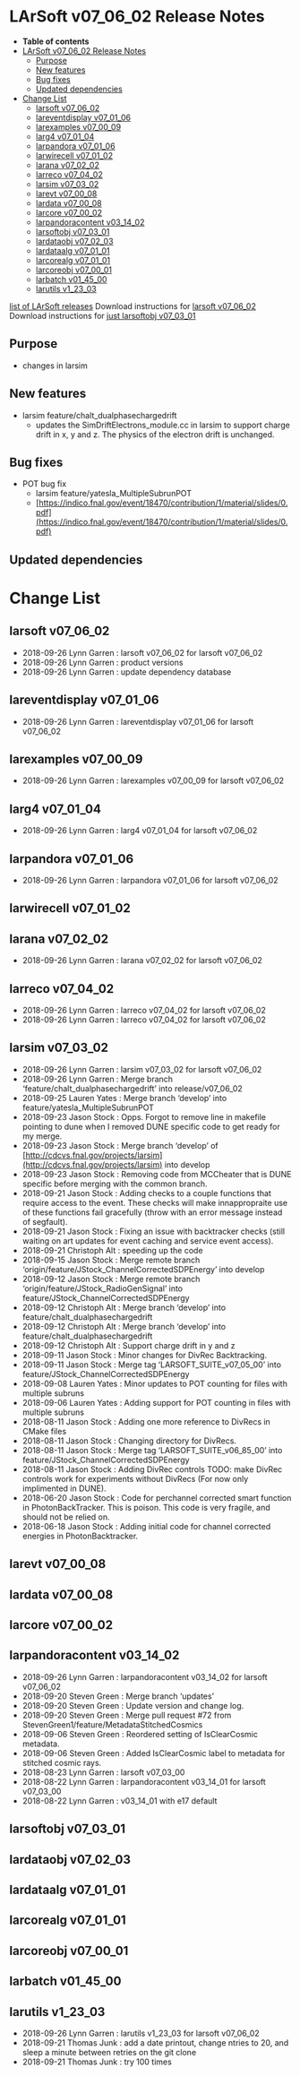 LArSoft v07_06_02 Release Notes
======================================================================

-   **Table of contents**
-   [LArSoft v07_06_02 Release Notes](#LArSoft-v07_06_02-Release-Notes)
    -   [Purpose](#Purpose)
    -   [New features](#New-features)
    -   [Bug fixes](#Bug-fixes)
    -   [Updated dependencies](#Updated-dependencies)
-   [Change List](#Change-List)
    -   [larsoft v07_06_02](#larsoft-v07_06_02)
    -   [lareventdisplay v07_01_06](#lareventdisplay-v07_01_06)
    -   [larexamples v07_00_09](#larexamples-v07_00_09)
    -   [larg4 v07_01_04](#larg4-v07_01_04)
    -   [larpandora v07_01_06](#larpandora-v07_01_06)
    -   [larwirecell v07_01_02](#larwirecell-v07_01_02)
    -   [larana v07_02_02](#larana-v07_02_02)
    -   [larreco v07_04_02](#larreco-v07_04_02)
    -   [larsim v07_03_02](#larsim-v07_03_02)
    -   [larevt v07_00_08](#larevt-v07_00_08)
    -   [lardata v07_00_08](#lardata-v07_00_08)
    -   [larcore v07_00_02](#larcore-v07_00_02)
    -   [larpandoracontent v03_14_02](#larpandoracontent-v03_14_02)
    -   [larsoftobj v07_03_01](#larsoftobj-v07_03_01)
    -   [lardataobj v07_02_03](#lardataobj-v07_02_03)
    -   [lardataalg v07_01_01](#lardataalg-v07_01_01)
    -   [larcorealg v07_01_01](#larcorealg-v07_01_01)
    -   [larcoreobj v07_00_01](#larcoreobj-v07_00_01)
    -   [larbatch v01_45_00](#larbatch-v01_45_00)
    -   [larutils v1_23_03](#larutils-v1_23_03)

[list of LArSoft releases](LArSoft_release_list)
Download instructions for [larsoft v07_06_02](http://scisoft.fnal.gov/scisoft/bundles/larsoft/v07_06_02/larsoft-v07_06_02.html)
Download instructions for [just larsoftobj v07_03_01](http://scisoft.fnal.gov/scisoft/bundles/larsoftobj/v07_03_01/larsoftobj-v07_03_01.html)

Purpose
--------------------

-   changes in larsim

New features
------------------------------

-   larsim feature/chalt_dualphasechargedrift
    -   updates the SimDriftElectrons_module.cc in larsim to support charge drift in x, y and z. The physics of the electron drift is unchanged.

Bug fixes
------------------------

-   POT bug fix
    -   larsim feature/yatesla_MultipleSubrunPOT
    -   [https://indico.fnal.gov/event/18470/contribution/1/material/slides/0.pdf](https://indico.fnal.gov/event/18470/contribution/1/material/slides/0.pdf)

Updated dependencies
----------------------------------------------

Change List
============================

larsoft v07_06_02
------------------------------------------

-   2018-09-26 Lynn Garren : larsoft v07_06_02 for larsoft v07_06_02
-   2018-09-26 Lynn Garren : product versions
-   2018-09-26 Lynn Garren : update dependency database

lareventdisplay v07_01_06
----------------------------------------------------------

-   2018-09-26 Lynn Garren : lareventdisplay v07_01_06 for larsoft v07_06_02

larexamples v07_00_09
--------------------------------------------------

-   2018-09-26 Lynn Garren : larexamples v07_00_09 for larsoft v07_06_02

larg4 v07_01_04
--------------------------------------

-   2018-09-26 Lynn Garren : larg4 v07_01_04 for larsoft v07_06_02

larpandora v07_01_06
------------------------------------------------

-   2018-09-26 Lynn Garren : larpandora v07_01_06 for larsoft v07_06_02

larwirecell v07_01_02
--------------------------------------------------

larana v07_02_02
----------------------------------------

-   2018-09-26 Lynn Garren : larana v07_02_02 for larsoft v07_06_02

larreco v07_04_02
------------------------------------------

-   2018-09-26 Lynn Garren : larreco v07_04_02 for larsoft v07_06_02
-   2018-09-26 Lynn Garren : larreco v07_04_02 for larsoft v07_06_02

larsim v07_03_02
----------------------------------------

-   2018-09-26 Lynn Garren : larsim v07_03_02 for larsoft v07_06_02
-   2018-09-26 Lynn Garren : Merge branch ‘feature/chalt_dualphasechargedrift’ into release/v07_06_02
-   2018-09-25 Lauren Yates : Merge branch ‘develop’ into feature/yatesla_MultipleSubrunPOT
-   2018-09-23 Jason Stock : Opps. Forgot to remove line in makefile pointing to dune when I removed DUNE specific code to get ready for my merge.
-   2018-09-23 Jason Stock : Merge branch ‘develop’ of [http://cdcvs.fnal.gov/projects/larsim](http://cdcvs.fnal.gov/projects/larsim) into develop
-   2018-09-23 Jason Stock : Removing code from MCCheater that is DUNE specific before merging with the common branch.
-   2018-09-21 Jason Stock : Adding checks to a couple functions that require access to the event. These checks will make innappropraite use of these functions fail gracefully (throw with an error message instead of segfault).
-   2018-09-21 Jason Stock : Fixing an issue with backtracker checks (still waiting on art updates for event caching and service event access).
-   2018-09-21 Christoph Alt : speeding up the code
-   2018-09-15 Jason Stock : Merge remote branch ‘origin/feature/JStock_ChannelCorrectedSDPEnergy’ into develop
-   2018-09-12 Jason Stock : Merge remote branch ‘origin/feature/JStock_RadioGenSignal’ into feature/JStock_ChannelCorrectedSDPEnergy
-   2018-09-12 Christoph Alt : Merge branch ‘develop’ into feature/chalt_dualphasechargedrift
-   2018-09-12 Christoph Alt : Merge branch ‘develop’ into feature/chalt_dualphasechargedrift
-   2018-09-12 Christoph Alt : Support charge drift in y and z
-   2018-09-11 Jason Stock : Minor changes for DivRec Backtracking.
-   2018-09-11 Jason Stock : Merge tag ‘LARSOFT_SUITE_v07_05_00’ into feature/JStock_ChannelCorrectedSDPEnergy
-   2018-09-08 Lauren Yates : Minor updates to POT counting for files with multiple subruns
-   2018-09-06 Lauren Yates : Adding support for POT counting in files with multiple subruns
-   2018-08-11 Jason Stock : Adding one more reference to DivRecs in CMake files
-   2018-08-11 Jason Stock : Changing directory for DivRecs.
-   2018-08-11 Jason Stock : Merge tag ‘LARSOFT_SUITE_v06_85_00’ into feature/JStock_ChannelCorrectedSDPEnergy
-   2018-08-11 Jason Stock : Adding DivRec controls TODO: make DivRec controls work for experiments without DivRecs (For now only implimented in DUNE).
-   2018-06-20 Jason Stock : Code for perchannel corrected smart function in PhotonBackTracker. This is poison. This code is very fragile, and should not be relied on.
-   2018-06-18 Jason Stock : Adding initial code for channel corrected energies in PhotonBacktracker.

larevt v07_00_08
----------------------------------------

lardata v07_00_08
------------------------------------------

larcore v07_00_02
------------------------------------------

larpandoracontent v03_14_02
--------------------------------------------------------------

-   2018-09-26 Lynn Garren : larpandoracontent v03_14_02 for larsoft v07_06_02
-   2018-09-20 Steven Green : Merge branch ‘updates’
-   2018-09-20 Steven Green : Update version and change log.
-   2018-09-20 Steven Green : Merge pull request \#72 from StevenGreen1/feature/MetadataStitchedCosmics
-   2018-09-06 Steven Green : Reordered setting of IsClearCosmic metadata.
-   2018-09-06 Steven Green : Added IsClearCosmic label to metadata for stitched cosmic rays.
-   2018-08-23 Lynn Garren : larsoft v07_03_00
-   2018-08-22 Lynn Garren : larpandoracontent v03_14_01 for larsoft v07_03_00
-   2018-08-22 Lynn Garren : v03_14_01 with e17 default

larsoftobj v07_03_01
------------------------------------------------

lardataobj v07_02_03
------------------------------------------------

lardataalg v07_01_01
------------------------------------------------

larcorealg v07_01_01
------------------------------------------------

larcoreobj v07_00_01
------------------------------------------------

larbatch v01_45_00
--------------------------------------------

larutils v1_23_03
------------------------------------------

-   2018-09-26 Lynn Garren : larutils v1_23_03 for larsoft v07_06_02
-   2018-09-21 Thomas Junk : add a date printout, change ntries to 20, and sleep a minute between retries on the git clone
-   2018-09-21 Thomas Junk : try 100 times
